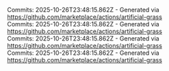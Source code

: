Commits: 2025-10-26T23:48:15.862Z - Generated via https://github.com/marketplace/actions/artificial-grass
<br>
Commits: 2025-10-26T23:48:15.862Z - Generated via https://github.com/marketplace/actions/artificial-grass
<br>
Commits: 2025-10-26T23:48:15.862Z - Generated via https://github.com/marketplace/actions/artificial-grass
<br>
Commits: 2025-10-26T23:48:15.862Z - Generated via https://github.com/marketplace/actions/artificial-grass
<br>
